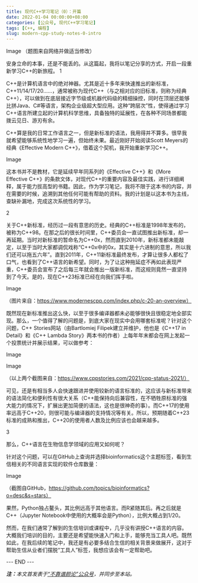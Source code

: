```yaml
---
title: 现代C++学习笔记（0）：开篇
date: 2022-01-04 00:00:00+08:00
categories: [公众号, 现代C++学习笔记]
tags: [C++, 编程]
slug: modern-cpp-study-notes-0-intro
---
```


Image
（题图来自网络并做适当修改）

安身立命的本事，还是不能丢的。从这篇起，我将以笔记分享的方式，开启一段重新学习C++的新旅程。
1

C++是计算机语言中的绝对神器。尤其是近十多年来快速推出的新标准，C++11/14/17/20……，通常被称为现代C++（与之相对应的旧标准，则称为经典C++），可以做到在底层接近字节级或机器代码级的精细操控，同时在顶层还能够比拼Java、C#等语言，架构企业级超大型应用。这种“跨层次”性，使得通过学习C++语言所建立起的计算机科学思维，具备独特的延展性，在各种不同场景都能拨云见日、游刃有余。

C++算是我的日常工作语言之一，但是新标准的语法，我用得并不算多。很早我就希望能够系统性地学习一遍，但始终未果。最近刚好开始阅读Scott Meyers的经典《Effective Modern C++》，借着这个契机，我开始重新学习C++。

Image

这本书并不是教材，它是延续早年同系列的《Effective C++》和《More Effective C++》的条款文体，对现代C++的重要内容及最佳实践，进行详细阐释，属于能力拔高型的书籍。因此，作为学习笔记，我将不限于这本书的内容，并在需要的时候，追溯到其他任何可能有帮助的资料。我的计划是以这本书为主线，查缺补漏地，完成这次系统性的学习。

2

关于C++新标准，经历过一段有意思的历史。经典的C++标准是1998年发布的，被称为C++98。在那之后的很长时间里，C++委员会一直试图推出新标准，却一再延期。当时对新标准的暂命名为C++0x，然而直到2010年，新标准都未能敲定，以至于当时大家都调侃戏称“C++0x中的0x，其实是十六进制的意思，所以我们还可以拖五六年”。直到2011年，C++11新标准最终发布，才算让很多人都松了口气，也看到了C++语言的新希望。同时，为了让这种拖延症不再如此表现严重，C++委员会宣布了之后每三年就会推出一版新标准，而这规则竟然一直坚持到了今天。是的，现在C++23标准已经在向我们挥手啦。

Image

（图片来自：https://www.modernescpp.com/index.php/c-20-an-overview）



既然现在新标准推出这么快，以至于很多编译器都未必能够很快且很稳定地全部实现。那么，一个值得了解的问题是，到底大家在现实中会用哪套标准呢？针对这个问题，C++ Stories网站（由Bartlomiej Filipek建立并维护，他也是《C++17 in Detail》和《C++ Lambda Story》两本书的作者）上每年年末都会在网上发起一个投票统计并展示结果，可以做参考：

Image

Image

（以上两个截图来自：https://www.cppstories.com/2021/cpp-status-2021/）

可见，还是有相当多人会快速跟进并使用较新的语言标准的，这应该与新标准带来的语法简化和便利性有很大关系（C++能保持向后兼容性，在不牺牲原标准的强大能力的情况下，扩展出更加简便的语法，这也是很神奇的事）。而C++17的使用率远高于C++20，则很可能与编译器的支持情况等有关。所以，预期随着C++23标准的成熟和推出，C++20的使用者人数及比例应该也会越来越多。

3

那么，C++语言在生物信息学领域的应用又如何呢？

针对这个问题，可以在GitHub上查询并选择bioinformatics这个主题标签，看到生信相关的不同语言实现的软件仓库数量：

Image

（截图自GitHub，https://github.com/topics/bioinformatics?o=desc&s=stars）

果然，Python独占鳌头，其比例远高于其他语言。而R紧随其后。再之后就是C++（Jupyter Notebook中使用的大概率会是Python），比例大概占到1/20。

然而，在我们通常了解到的生信培训或课程中，几乎没有讲授C++语言的内容。大概我们培训的目的，主要还是希望能快速入门和上手，能够充当工具人吧。既然如此，在我后续的笔记中，我还是有必要多结合生信的相关背景来做展开，这对于帮助生信从业者们摆脱“工具人”标签，我想应该会有一定帮助吧。

<div class="p-5 text-center">--- END ---</div>

<i><b>注：</b>本文首发表于[“不靠谱颜论”公众号](https://mp.weixin.qq.com/s/u46-CDwkZtpDb5Z3LyQVhQ)，并同步至本站。</i>
